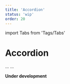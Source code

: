```yaml
---
title: 'Accordion'
status: 'wip'
order: 20
---
```


import Tabs from 'Tags/Tabs'

# Accordion

<Tabs>
  <Tabs.Content title="Info" selected>
    ...
  </Tabs.Content>
  <Tabs.Content title="Details" disabled>
  ...
  </Tabs.Content>
</Tabs>

**Under development**
